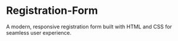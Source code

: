 # Registration-Form
A modern, responsive registration form built with HTML and CSS for seamless user experience.
